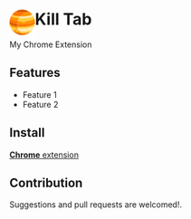 # <img src="public/icons/icon_48.png" width="45" align="left"> Kill Tab

My Chrome Extension

## Features

- Feature 1
- Feature 2

## Install

[**Chrome** extension]() <!-- TODO: Add chrome extension link inside parenthesis -->

## Contribution

Suggestions and pull requests are welcomed!.


